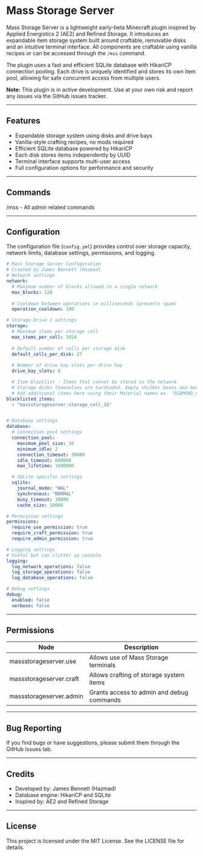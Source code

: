 # Mass Storage Server

Mass Storage Server is a lightweight early-beta Minecraft plugin inspired by Applied Energistics 2 (AE2) and Refined Storage. It introduces an expandable item storage system built around craftable, removable disks and an intuitive terminal interface. All components are craftable using vanilla recipes or can be accessed through the `/mss` command.

The plugin uses a fast and efficient SQLite database with HikariCP connection pooling. Each drive is uniquely identified and stores its own item pool, allowing for safe concurrent access from multiple users.

**Note:** This plugin is in active development. Use at your own risk and report any issues via the GitHub issues tracker.

---

## Features

- Expandable storage system using disks and drive bays
- Vanilla-style crafting recipes, no mods required
- Efficient SQLite database powered by HikariCP
- Each disk stores items independently by UUID
- Terminal interface supports multi-user access
- Full configuration options for performance and security

---

## Commands

/mss - All admin related commands

---

## Configuration

The configuration file (`config.yml`) provides control over storage capacity, network limits, database settings, permissions, and logging.

```yaml
# Mass Storage Server Configuration
# Created by James Bennett (Hazmad)
# Network settings
network:
  # Maximum number of blocks allowed in a single network
  max_blocks: 128
  
  # Cooldown between operations in milliseconds (prevents spam)
  operation_cooldown: 100

# Storage Drive 1 settings
storage:
  # Maximum items per storage cell
  max_items_per_cell: 1024
  
  # Default number of cells per storage disk
  default_cells_per_disk: 27
  
  # Number of drive bay slots per drive bay
  drive_bay_slots: 8

  # Item blacklist - Items that cannot be stored in the network
  # Storage disks themselves are hardcoded. Empty shulker boxes and bundles are allowed, ones with contents are blocked.
  # Add additional items here using their Material names ex. "DIAMOND_SWORD" or "massstorageserver:storage_disk"
blacklisted_items:
  - "massstorageserver:storage_cell_1k"


# Database settings
database:
  # Connection pool settings
  connection_pool:
    maximum_pool_size: 10
    minimum_idle: 2
    connection_timeout: 30000
    idle_timeout: 600000
    max_lifetime: 1800000

  # SQLite specific settings
  sqlite:
    journal_mode: "WAL"
    synchronous: "NORMAL"
    busy_timeout: 30000
    cache_size: 10000

# Permission settings
permissions:
  require_use_permission: true
  require_craft_permission: true
  require_admin_permission: true

# Logging settings
# Useful but can clutter up console
logging:
  log_network_operations: false
  log_storage_operations: false
  log_database_operations: false

# Debug settings
debug:
  enabled: false
  verbose: false
```
---

## Permissions

| Node                        | Description                                 |
|-----------------------------|---------------------------------------------|
| massstorageserver.use       | Allows use of Mass Storage terminals        |
| massstorageserver.craft     | Allows crafting of storage system items     |
| massstorageserver.admin     | Grants access to admin and debug commands   |

---

## Bug Reporting

If you find bugs or have suggestions, please submit them through the GitHub Issues tab.

---

## Credits

- Developed by: James Bennett (Hazmad)
- Database engine: HikariCP and SQLite
- Inspired by: AE2 and Refined Storage

---

## License

This project is licensed under the MIT License. See the LICENSE file for details.
